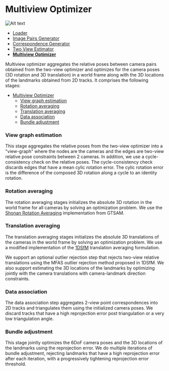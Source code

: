 # Multiview Optimizer

![Alt text](gtsfm-overview-two-view-estimator.svg?raw=true)

- [Loader](assets/LOADER.md)
- [Image Pairs Generator](assets/IMAGE_PAIRS_GENERATOR.md)
- [Correspondence Generator](assets/CORRESPONDENCE_GENERATOR.md)
- [Two View Estimator](assets/TWO_VIEW_ESTIMATOR.md)
- [**Multiview Optimizer**](#what-is-a-multiview-optimizer)

Multiview optimizer aggregates the relative poses between camera pairs obtained from the two-view optimizer and optimizes for the camera poses (3D rotation and 3D translation) in a world frame along with the 3D locations of the landmarks obtained from 2D tracks. It comprises the following stages: 

- [Multiview Optimizer](#multiview-optimizer)
    - [View graph estimation](#view-graph-estimation)
    - [Rotation averaging](#rotation-averaging)
    - [Translation averaging](#translation-averaging)
    - [Data association](#data-association)
    - [Bundle adjustment](#bundle-adjustment)

### View graph estimation

This stage aggregates the relative poses from the two-view optimizer into a "view-graph" where the nodes are the cameras and the edges are two-view relative pose constraints between 2 cameras. In addition, we use a cycle-consistency check on the relative poses. The cycle-consistency check discards edges that have a mean cylic rotation error. The cylic rotation error is the difference of the composed 3D rotation along a cycle to an identity rotation. 

### Rotation averaging

The rotation averaging stages initializes the absolute 3D rotation in the world frame for all cameras by solving an optimization problem. We use the [Shonan Rotation Averaging](https://dellaert.github.io/ShonanAveraging/) implementation from GTSAM. 

### Translation averaging

The translation averaging stages initializes the absolute 3D translations of the cameras in the world frame by solving an optimization problem. We use a modified implementation of the [1DSfM](https://www.cs.cornell.edu/projects/1dsfm/) translation averaging formulation. 

We support an optional outlier rejection step that rejects two-view relative translations using the MFAS outlier rejection method proposed in 1DSfM. We also support estimating the 3D locations of the landmarks by optimizing jointly with the camera translations with camera-landmark direction constraints. 

### Data association

The data association step aggregates 2-view point correspondences into 2D tracks and triangulates them using the initialized camera poses. We discard tracks that have a high reprojection error post triangulation or a very low triangulation angle. 

### Bundle adjustment

This stage jointly optimizes the 6DoF camera poses and the 3D locations of the landmarks using the reprojection error. We do multiple iterations of bundle adjustment, rejecting landmarks that have a high reprojection error after each iteration, with a progressively tightening reprojection error threshold. 